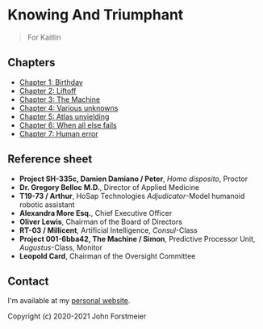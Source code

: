 # Knowing And Triumphant

> For Kaitlin

## Chapters

* [Chapter 1: Birthday](chapter-1-birthday/index.md)
* [Chapter 2: Liftoff](chapter-2-liftoff/index.md)
* [Chapter 3: The Machine](chapter-3-the-machine/index.md)
* [Chapter 4: Various unknowns](chapter-4-various-unknowns/index.md)
* [Chapter 5: Atlas unyielding](chapter-5-atlas-unyielding/index.md)
* [Chapter 6: When all else fails](chapter-6-when-all-else-fails/index.md)
* [Chapter 7: Human error](chapter-7-human-error/index.md)

## Reference sheet

* **Project SH-335c, Damien Damiano / Peter**, _Homo disposito_, Proctor
* **Dr. Gregory Belloc M.D.**, Director of Applied Medicine
* **T19-73 / Arthur**, HoSap Technologies _Adjudicator_-Model humanoid robotic assistant
* **Alexandra More Esq.**, Chief Executive Officer
* **Oliver Lewis**, Chairman of the Board of Directors
* **RT-03 / Millicent**, Artificial Intelligence, _Consul_-Class
* **Project 001-6bba42, The Machine / Simon**, Predictive Processor Unit, _Augustus_-Class, Monitor
* **Leopold Card**, Chairman of the Oversight Committee

## Contact

I'm available at my [personal website](https://johnforstmeier.com).  

Copyright \(c\) 2020-2021 John Forstmeier  